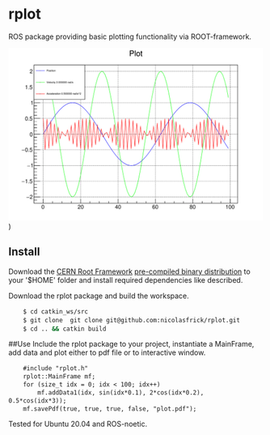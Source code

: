 # rplot
ROS package providing basic plotting functionality via ROOT-framework. 

![alt text](https://github.com/nicolasfrick/rplot/blob/main/out/plot.png)) 

## Install
Download the [CERN Root Framework](https://root.cern) [pre-compiled binary distribution](https://root.cern/install/#download-a-pre-compiled-binary-distribution) to your '$HOME' folder and install required dependencies like described.

Download the rplot package and build the workspace.

```bash
    $ cd catkin_ws/src
    $ git clone  git clone git@github.com:nicolasfrick/rplot.git
    $ cd .. && catkin build
```

##Use
Include the rplot package to your project, instantiate a MainFrame, add data and plot either to pdf file or to interactive window.

```
    #include "rplot.h"
    rplot::MainFrame mf;
    for (size_t idx = 0; idx < 100; idx++)
        mf.addData1(idx, sin(idx*0.1), 2*cos(idx*0.2), 0.5*cos(idx*3));
    mf.savePdf(true, true, true, false, "plot.pdf");
```

Tested for Ubuntu 20.04 and ROS-noetic.
